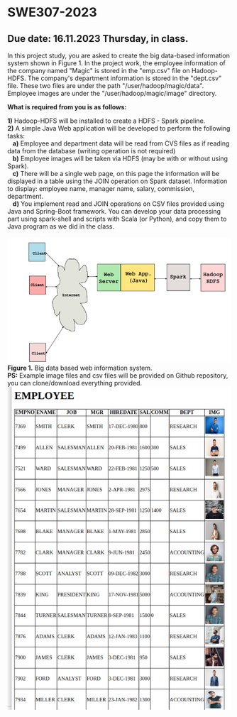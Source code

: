 # SWE307-2023
## Due date: 16.11.2023 Thursday, in class.

In this project study, you are asked to create the big data-based information system shown in Figure 1. In the project work, the employee information of the company named "Magic" is stored in the "emp.csv" file on Hadoop-HDFS. The company's department information is stored in the "dept.csv" file. These two files are under the path "/user/hadoop/magic/data". Employee images are under the "/user/hadoop/magic/image" directory. 

**What is required from you is as follows:**

**1)** Hadoop-HDFS will be installed to create a HDFS - Spark pipeline.
<br>
**2)** A simple Java Web application will be developed to perform the following tasks:<br>
	&nbsp;&nbsp;&nbsp;**a)** Employee and department data will be read from CVS files as if reading data from the database (writing operation is not required)<br>
	&nbsp;&nbsp;&nbsp;**b)** Employee images will be taken via HDFS (may be with or without using Spark).<br>
	&nbsp;&nbsp;&nbsp;**c)** There will be a single web page, on this page the information will be displayed in a table using the JOIN operation on Spark dataset. Information to display: employee name, manager name, salary, commission, department.<br>
	&nbsp;&nbsp;&nbsp;**d)** You implement read and JOIN operations on CSV files provided using Java and Spring-Boot framework. You can develop your data processing part using spark-shell and scripts with Scala (or Python), and copy them to Java program as we did in the class.<br>
<br>
![Project architecture.](SWE307-pro1.png)
<br>
**Figure 1.** Big data based web information system.
<br>
**PS:** Example image files and csv files will be provided on Github repository, you can clone/download everything provided. 
<br>
![Expected output.](Screenshot.png)
